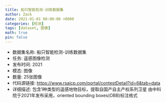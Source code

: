 ```yaml
---
title: 船只智能检测-训练数据集
author: Zack
date: 2021-01-01 00:00:00 +0800
categories: [检测]
tags: [dataset, 图像]
math: true
pin: false
---
```

- 数据集名称: 船只智能检测-训练数据集
- 任务: 遥感图像检测
- 发布时间: 2021
- 模态: 图像
- 数量: 25张图像
- 代码源链接: https://www.rsaicp.com/portal/contestDetail?id=6&tab=data
- 详细描述: 包含1种类型的遥感地物目标，提取自国产自主产权系列卫星
由中科院于2021年发布采用，oriented bounding boxes(OBB)标注格式
